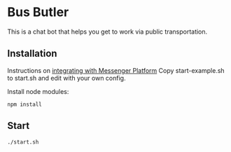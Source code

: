 # Bus Butler

This is a chat bot that helps you get to work via public transportation.

## Installation
Instructions on [integrating with Messenger Platform](https://github.com/wit-ai/node-wit#messenger-integration-example)
Copy start-example.sh to start.sh and edit with your own config.

Install node modules:
```
npm install
```

## Start
```
./start.sh
```
